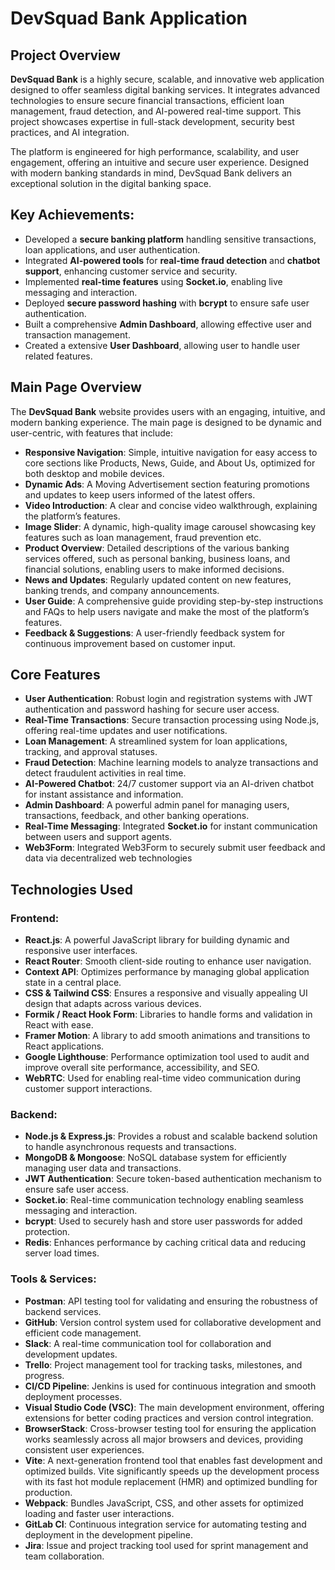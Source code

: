 # DevSquad Bank Application

## Project Overview

**DevSquad Bank** is a highly secure, scalable, and innovative web application designed to offer seamless digital banking services. It integrates advanced technologies to ensure secure financial transactions, efficient loan management, fraud detection, and AI-powered real-time support. This project showcases expertise in full-stack development, security best practices, and AI integration.

The platform is engineered for high performance, scalability, and user engagement, offering an intuitive and secure user experience. Designed with modern banking standards in mind, DevSquad Bank delivers an exceptional solution in the digital banking space.

## Key Achievements:

- Developed a **secure banking platform** handling sensitive transactions, loan applications, and user authentication.
- Integrated **AI-powered tools** for **real-time fraud detection** and **chatbot support**, enhancing customer service and security.
- Implemented **real-time features** using **Socket.io**, enabling live messaging and interaction.
- Deployed **secure password hashing** with **bcrypt** to ensure safe user authentication.
- Built a comprehensive **Admin Dashboard**, allowing effective user and transaction management.
- Created a extensive **User Dashboard**, allowing  user  to handle user related features.

## Main Page Overview

The **DevSquad Bank** website provides users with an engaging, intuitive, and modern banking experience. The main page is designed to be dynamic and user-centric, with features that include:

- **Responsive Navigation**: Simple, intuitive navigation for easy access to core sections like Products, News, Guide, and About Us, optimized for both desktop and mobile devices.
- **Dynamic Ads**: A Moving Advertisement section featuring promotions and updates to keep users informed of the latest offers.
- **Video Introduction**: A clear and concise video walkthrough, explaining the platform’s features.
- **Image Slider**: A dynamic, high-quality image carousel showcasing key features such as loan management, fraud prevention etc.
- **Product Overview**: Detailed descriptions of the various banking services offered, such as personal banking, business loans, and financial solutions, enabling users to make informed decisions.
- **News and Updates**: Regularly updated content on new features, banking trends, and company announcements.
- **User Guide**: A comprehensive guide providing step-by-step instructions and FAQs to help users navigate and make the most of the platform’s features.
- **Feedback & Suggestions**: A user-friendly feedback system for continuous improvement based on customer input.

## Core Features

- **User Authentication**: Robust login and registration systems with JWT authentication and password hashing for secure user access.
- **Real-Time Transactions**: Secure transaction processing using Node.js, offering real-time updates and user notifications.
- **Loan Management**: A streamlined system for loan applications, tracking, and approval statuses.
- **Fraud Detection**: Machine learning models to analyze transactions and detect fraudulent activities in real time.
- **AI-Powered Chatbot**: 24/7 customer support via an AI-driven chatbot for instant assistance and information.
- **Admin Dashboard**: A powerful admin panel for managing users, transactions, feedback, and other banking operations.
- **Real-Time Messaging**: Integrated **Socket.io** for instant communication between users and support agents.
- **Web3Form**:  Integrated Web3Form to securely submit user feedback and data via decentralized web technologies

## Technologies Used

### Frontend:

- **React.js**: A powerful JavaScript library for building dynamic and responsive user interfaces.
- **React Router**: Smooth client-side routing to enhance user navigation.
- **Context API**: Optimizes performance by managing global application state in a central place.
- **CSS & Tailwind CSS**: Ensures a responsive and visually appealing UI design that adapts across various devices.
- **Formik / React Hook Form**: Libraries to handle forms and validation in React with ease.
- **Framer Motion**: A library to add smooth animations and transitions to React applications.
- **Google Lighthouse**: Performance optimization tool used to audit and improve overall site performance, accessibility, and SEO.
- **WebRTC**: Used for enabling real-time video communication during customer support interactions.

### Backend:

- **Node.js & Express.js**: Provides a robust and scalable backend solution to handle asynchronous requests and transactions.
- **MongoDB & Mongoose**: NoSQL database system for efficiently managing user data and transactions.
- **JWT Authentication**: Secure token-based authentication mechanism to ensure safe user access.
- **Socket.io**: Real-time communication technology enabling seamless messaging and interaction.
- **bcrypt**: Used to securely hash and store user passwords for added protection.
- **Redis**: Enhances performance by caching critical data and reducing server load times.

### Tools & Services:

- **Postman**: API testing tool for validating and ensuring the robustness of backend services.
- **GitHub**: Version control system used for collaborative development and efficient code management.
- **Slack**: A real-time communication tool for  collaboration and development updates.
- **Trello**: Project management tool for tracking tasks, milestones, and progress.
- **CI/CD Pipeline**: Jenkins is used for continuous integration and smooth deployment processes.
- **Visual Studio Code (VSC)**: The main development environment, offering extensions for better coding practices and version control integration.
- **BrowserStack**: Cross-browser testing tool for ensuring the application works seamlessly across all major browsers and devices, providing consistent user experiences.
- **Vite**: A next-generation frontend tool that enables fast development and optimized builds. Vite significantly speeds up the development process with its fast hot module replacement (HMR) and optimized bundling for production.
- **Webpack**: Bundles JavaScript, CSS, and other assets for optimized loading and faster user interactions.
- **GitLab CI**: Continuous integration service for automating testing and deployment in the development pipeline.
- **Jira**: Issue and project tracking tool used for sprint management and team collaboration.

